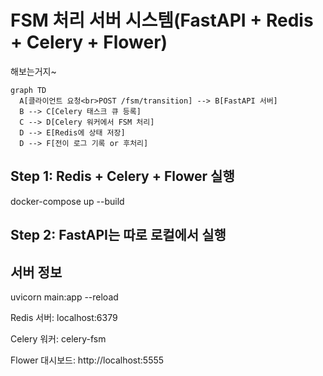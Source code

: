 # FSM 처리 서버 시스템(FastAPI + Redis + Celery + Flower)

해보는거지~

```mermaid
graph TD
  A[클라이언트 요청<br>POST /fsm/transition] --> B[FastAPI 서버]
  B --> C[Celery 태스크 큐 등록]
  C --> D[Celery 워커에서 FSM 처리]
  D --> E[Redis에 상태 저장]
  D --> F[전이 로그 기록 or 후처리]
```

## Step 1: Redis + Celery + Flower 실행

docker-compose up --build

## Step 2: FastAPI는 따로 로컬에서 실행

## 서버 정보

uvicorn main:app --reload

Redis 서버: localhost:6379

Celery 워커: celery-fsm

Flower 대시보드: http://localhost:5555
